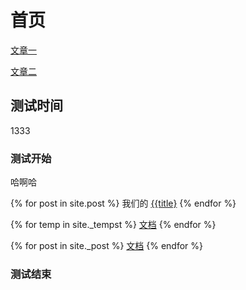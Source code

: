 
# 首页
[文章一](/_posts/2018-01-17-hello-world.md)

[文章二](/docs/two.md)

## 测试时间
1333

### 测试开始
哈啊哈


{% for post in site.post %}
我们的
[{{title}]({{post}})
{% endfor %}

{% for temp in site._tempst %}
[文档]({{post}})
{% endfor %}

{% for post in site._post %}
[文档]({{post}})
{% endfor %}


### 测试结束